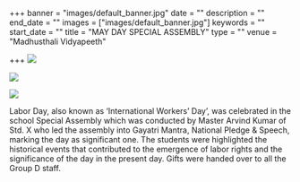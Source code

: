 +++
banner = "images/default_banner.jpg"
date = ""
description = ""
end_date = ""
images = ["images/default_banner.jpg"]
keywords = ""
start_date = ""
title = "MAY DAY SPECIAL ASSEMBLY"
type = ""
venue = "Madhusthali Vidyapeeth"

+++
![](/uploads/2019/11/26/May_Day_Special_2.jpg)

![](/uploads/2019/11/26/May_Day_Special_1.jpg)

![](/uploads/2019/11/26/May_Day_Special_3.jpg)

Labor Day, also known as ‘International Workers’ Day’, was celebrated in the school Special Assembly which was conducted by Master Arvind Kumar of Std. X who led the assembly into Gayatri Mantra, National Pledge & Speech, marking the day as significant one. The students were highlighted the historical events that contributed to the emergence of labor rights and the significance of the day in the present day. Gifts were handed over to all the Group D staff.